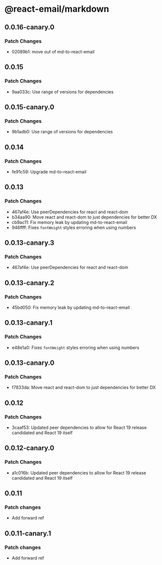 # @react-email/markdown

## 0.0.16-canary.0

### Patch Changes

- 02089b1: move out of md-to-react-email

## 0.0.15

### Patch Changes

- 9aa033c: Use range of versions for dependencies

## 0.0.15-canary.0

### Patch Changes

- 9b1adb0: Use range of versions for dependencies

## 0.0.14

### Patch Changes

- fe91c59: Upgrade md-to-react-email

## 0.0.13

### Patch Changes

- 467af4e: Use peerDependencies for react and react-dom
- b34aa90: Move react and react-dom to just dependencies for better DX
- cb9ac11: Fix memory leak by updating md-to-react-email
- 946ffff: Fixes `fontWeight` styles erroring when using numbers

## 0.0.13-canary.3

### Patch Changes

- 467af4e: Use peerDependencies for react and react-dom

## 0.0.13-canary.2

### Patch Changes

- 45bd050: Fix memory leak by updating md-to-react-email

## 0.0.13-canary.1

### Patch Changes

- e48e1a0: Fixes `fontWeight` styles erroring when using numbers

## 0.0.13-canary.0

### Patch Changes

- f7833da: Move react and react-dom to just dependencies for better DX

## 0.0.12

### Patch Changes

- 3caaf53: Updated peer dependencies to allow for React 19 release candidated and React 19 itself

## 0.0.12-canary.0

### Patch Changes

- a1c016b: Updated peer dependencies to allow for React 19 release candidated and React 19 itself

## 0.0.11

### Patch changes

- Add forward ref

## 0.0.11-canary.1

### Patch changes

- Add forward ref
